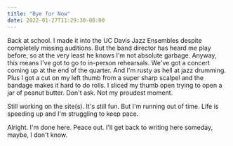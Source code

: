 ```yaml
---
title: "Bye for Now"
date: 2022-01-27T11:29:30-08:00
---
```


Back at school. I made it into the UC Davis Jazz Ensembles despite completely missing auditions. But the band director has heard me play before, so at the very least he knows I'm not absolute garbage. Anyway, this means I've got to go to in-person rehearsals. We've got a concert coming up at the end of the quarter. And I'm rusty as hell at jazz drumming. Plus I got a cut on my left thumb from a super sharp scalpel and the bandage makes it hard to do rolls. I sliced my thumb open trying to open a jar of peanut butter. Don't ask. Not my proudest moment.

Still working on the site(s). It's still fun. But I'm running out of time. Life is speeding up and I'm struggling to keep pace. 

Alright. I'm done here. Peace out. I'll get back to writing here someday, maybe, I don't know.